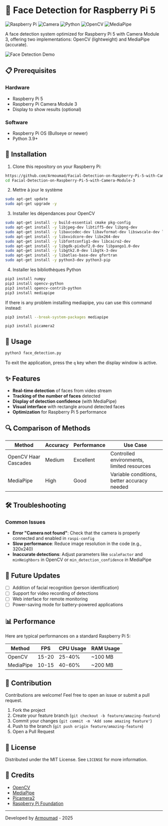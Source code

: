 # 🤖 Face Detection for Raspberry Pi 5

![Raspberry Pi](https://img.shields.io/badge/Raspberry%20Pi-5-c51a4a)
![Camera](https://img.shields.io/badge/Camera-Module%203-blue)
![Python](https://img.shields.io/badge/Python-3.9+-yellow)
![OpenCV](https://img.shields.io/badge/OpenCV-4.5+-green)
![MediaPipe](https://img.shields.io/badge/MediaPipe-0.8+-orange)

A face detection system optimized for Raspberry Pi 5 with Camera Module 3, offering two implementations: OpenCV (lightweight) and MediaPipe (accurate).

![Face Detection Demo]([https://via.placeholder.com/800x400?text=Face+Detection+Demo](https://github.com/Armoumad/Facial-Detection-on-Raspberry-Pi-5-with-Camera-Module-3/blob/main/photo%20test))

## 📋 Prerequisites

### Hardware
- Raspberry Pi 5
- Raspberry Pi Camera Module 3
- Display to show results (optional)

### Software
- Raspberry Pi OS (Bullseye or newer)
- Python 3.9+

## 🔧 Installation
1. Clone this repository on your Raspberry Pi:
```bash
https://github.com/Armoumad/Facial-Detection-on-Raspberry-Pi-5-with-Camera-Module-3.git
cd Facial-Detection-on-Raspberry-Pi-5-with-Camera-Module-3
```

2. Mettre à jour le système
```bash
sudo apt-get update
sudo apt-get upgrade -y
```

3.  Installer les dépendances pour OpenCV 
```bash
sudo apt-get install -y build-essential cmake pkg-config
sudo apt-get install -y libjpeg-dev libtiff5-dev libpng-dev
sudo apt-get install -y libavcodec-dev libavformat-dev libswscale-dev libv4l-dev
sudo apt-get install -y libxvidcore-dev libx264-dev
sudo apt-get install -y libfontconfig1-dev libcairo2-dev
sudo apt-get install -y libgdk-pixbuf2.0-dev libpango1.0-dev
sudo apt-get install -y libgtk2.0-dev libgtk-3-dev
sudo apt-get install -y libatlas-base-dev gfortran
sudo apt-get install -y python3-dev python3-pip

```

4. Installer les bibliothèques Python
```bash
pip3 install numpy
pip3 install opencv-python
pip3 install opencv-contrib-python
pip3 install mediapipe
```
If there is any problem installing mediapipe, you can use this command instead:
```bash
pip3 install --break-system-packages mediapipe
```
```
pip3 install picamera2
```


## 🚀 Usage
```bash
python3 face_detection.py
```

To exit the application, press the `q` key when the display window is active.

## ✨ Features

- **Real-time detection** of faces from video stream
- **Tracking of the number of faces** detected
- **Display of detection confidence** (with MediaPipe)
- **Visual interface** with rectangle around detected faces
- **Optimization** for Raspberry Pi 5 performance

## 🔍 Comparison of Methods

| Method | Accuracy | Performance | Use Case |
|---------|-----------|-------------|-------------|
| OpenCV Haar Cascades | Medium | Excellent | Controlled environments, limited resources |
| MediaPipe | High | Good | Variable conditions, better accuracy needed |

## 🛠️ Troubleshooting

### Common Issues

- **Error "Camera not found"**: Check that the camera is properly connected and enabled in `raspi-config`
- **Slow performance**: Reduce image resolution in the code (e.g., 320x240)
- **Inaccurate detections**: Adjust parameters like `scaleFactor` and `minNeighbors` in OpenCV or `min_detection_confidence` in MediaPipe

## 🔄 Future Updates

- [ ] Addition of facial recognition (person identification)
- [ ] Support for video recording of detections
- [ ] Web interface for remote monitoring
- [ ] Power-saving mode for battery-powered applications

## 📊 Performance

Here are typical performances on a standard Raspberry Pi 5:

| Method | FPS | CPU Usage | RAM Usage |
|---------|-----|----------------|----------------|
| OpenCV | 15-20 | 25-40% | ~100 MB |
| MediaPipe | 10-15 | 40-60% | ~200 MB |

## 🤝 Contribution

Contributions are welcome! Feel free to open an issue or submit a pull request.

1. Fork the project
2. Create your feature branch (`git checkout -b feature/amazing-feature`)
3. Commit your changes (`git commit -m 'Add some amazing feature'`)
4. Push to the branch (`git push origin feature/amazing-feature`)
5. Open a Pull Request

## 📜 License

Distributed under the MIT License. See `LICENSE` for more information.

## 👏 Credits

- [OpenCV](https://opencv.org/)
- [MediaPipe](https://mediapipe.dev/)
- [Picamera2](https://github.com/raspberrypi/picamera2)
- [Raspberry Pi Foundation](https://www.raspberrypi.org/)

---

Developed by [Armoumad](https://github.com/Armoumad) - 2025
